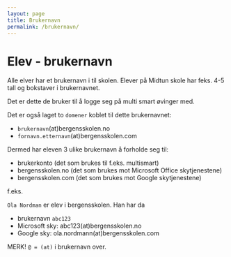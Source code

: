 ```yaml
---
layout: page
title: Brukernavn
permalink: /brukernavn/
---
```

# Elev - brukernavn
Alle elver har et brukernavn i til skolen. Elever på Midtun skole har feks. 4-5 tall og bokstaver i brukernavnet. 

Det er dette de bruker til å logge seg på multi smart øvinger med.

Det er også laget to `domener` koblet til dette brukernavnet:

* `brukernavn`(at)bergensskolen.no
* `fornavn.etternavn`(at)bergensskolen.com 

Dermed har eleven 3 ulike brukernavn å forholde seg til:

- brukerkonto (det som brukes til f.eks. multismart)
- bergensskolen.no (det som brukes mot Microsoft Office skytjenestene)
- bergensskolen.com (det som brukes mot Google skytjenestene)

f.eks. 

`Ola Nordman` er elev i bergensskolen. Han har da 

* brukernavn `abc123`
* Microsoft sky: abc123(at)bergensskolen.no
* Google sky: ola.nordmann(at)bergensskolen.com 

MERK! `@ = (at)` i brukernavn over. 
